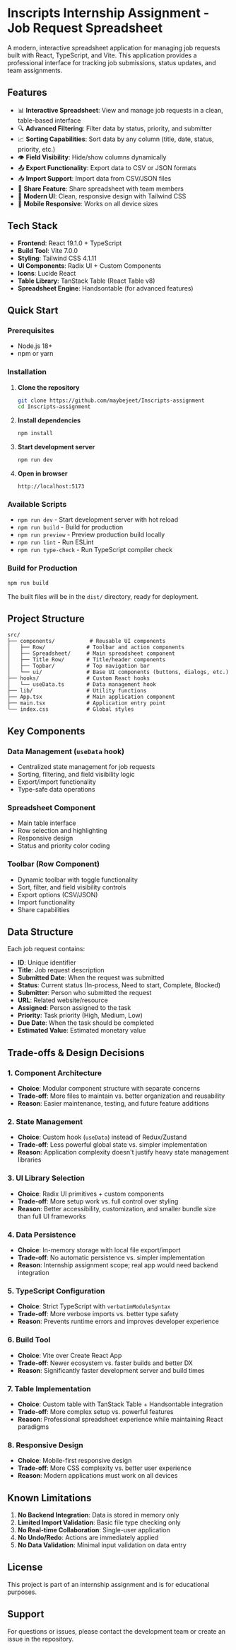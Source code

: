 # Inscripts Internship Assignment - Job Request Spreadsheet

A modern, interactive spreadsheet application for managing job requests built with React, TypeScript, and Vite. This application provides a professional interface for tracking job submissions, status updates, and team assignments.

## Features

- 📊 **Interactive Spreadsheet**: View and manage job requests in a clean, table-based interface
- 🔍 **Advanced Filtering**: Filter data by status, priority, and submitter
- 📈 **Sorting Capabilities**: Sort data by any column (title, date, status, priority, etc.)
- 👁️ **Field Visibility**: Hide/show columns dynamically
- 📤 **Export Functionality**: Export data to CSV or JSON formats
- 📥 **Import Support**: Import data from CSV/JSON files
- 🔗 **Share Feature**: Share spreadsheet with team members
- 🎨 **Modern UI**: Clean, responsive design with Tailwind CSS
- 📱 **Mobile Responsive**: Works on all device sizes

## Tech Stack

- **Frontend**: React 19.1.0 + TypeScript
- **Build Tool**: Vite 7.0.0
- **Styling**: Tailwind CSS 4.1.11
- **UI Components**: Radix UI + Custom Components
- **Icons**: Lucide React
- **Table Library**: TanStack Table (React Table v8)
- **Spreadsheet Engine**: Handsontable (for advanced features)

## Quick Start

### Prerequisites

- Node.js 18+ 
- npm or yarn

### Installation

1. **Clone the repository**
   ```bash
   git clone https://github.com/maybejeet/Inscripts-assignment
   cd Inscripts-assignment
   ```

2. **Install dependencies**
   ```bash
   npm install
   ```

3. **Start development server**
   ```bash
   npm run dev
   ```

4. **Open in browser**
   ```
   http://localhost:5173
   ```

### Available Scripts

- `npm run dev` - Start development server with hot reload
- `npm run build` - Build for production
- `npm run preview` - Preview production build locally
- `npm run lint` - Run ESLint
- `npm run type-check` - Run TypeScript compiler check

### Build for Production

```bash
npm run build
```

The built files will be in the `dist/` directory, ready for deployment.

## Project Structure

```
src/
├── components/           # Reusable UI components
│   ├── Row/             # Toolbar and action components
│   ├── Spreadsheet/     # Main spreadsheet component
│   ├── Title Row/       # Title/header components
│   ├── Topbar/          # Top navigation bar
│   └── ui/              # Base UI components (buttons, dialogs, etc.)
├── hooks/               # Custom React hooks
│   └── useData.ts       # Data management hook
├── lib/                 # Utility functions
├── App.tsx              # Main application component
├── main.tsx             # Application entry point
└── index.css            # Global styles
```

## Key Components

### Data Management (`useData` hook)
- Centralized state management for job requests
- Sorting, filtering, and field visibility logic
- Export/import functionality
- Type-safe data operations

### Spreadsheet Component
- Main table interface
- Row selection and highlighting
- Responsive design
- Status and priority color coding

### Toolbar (Row Component)
- Dynamic toolbar with toggle functionality
- Sort, filter, and field visibility controls
- Export options (CSV/JSON)
- Import functionality
- Share capabilities

## Data Structure

Each job request contains:
- **ID**: Unique identifier
- **Title**: Job request description
- **Submitted Date**: When the request was submitted
- **Status**: Current status (In-process, Need to start, Complete, Blocked)
- **Submitter**: Person who submitted the request
- **URL**: Related website/resource
- **Assigned**: Person assigned to the task
- **Priority**: Task priority (High, Medium, Low)
- **Due Date**: When the task should be completed
- **Estimated Value**: Estimated monetary value

## Trade-offs & Design Decisions

### 1. **Component Architecture**
- **Choice**: Modular component structure with separate concerns
- **Trade-off**: More files to maintain vs. better organization and reusability
- **Reason**: Easier maintenance, testing, and future feature additions

### 2. **State Management**
- **Choice**: Custom hook (`useData`) instead of Redux/Zustand
- **Trade-off**: Less powerful global state vs. simpler implementation
- **Reason**: Application complexity doesn't justify heavy state management libraries

### 3. **UI Library Selection**
- **Choice**: Radix UI primitives + custom components
- **Trade-off**: More setup work vs. full control over styling
- **Reason**: Better accessibility, customization, and smaller bundle size than full UI frameworks

### 4. **Data Persistence**
- **Choice**: In-memory storage with local file export/import
- **Trade-off**: No automatic persistence vs. simpler implementation
- **Reason**: Internship assignment scope; real app would need backend integration

### 5. **TypeScript Configuration**
- **Choice**: Strict TypeScript with `verbatimModuleSyntax`
- **Trade-off**: More verbose imports vs. better type safety
- **Reason**: Prevents runtime errors and improves developer experience

### 6. **Build Tool**
- **Choice**: Vite over Create React App
- **Trade-off**: Newer ecosystem vs. faster builds and better DX
- **Reason**: Significantly faster development server and build times

### 7. **Table Implementation**
- **Choice**: Custom table with TanStack Table + Handsontable integration
- **Trade-off**: More complex setup vs. powerful features
- **Reason**: Professional spreadsheet experience while maintaining React paradigms

### 8. **Responsive Design**
- **Choice**: Mobile-first responsive design
- **Trade-off**: More CSS complexity vs. better user experience
- **Reason**: Modern applications must work on all devices

## Known Limitations

1. **No Backend Integration**: Data is stored in memory only
2. **Limited Import Validation**: Basic file type checking only
3. **No Real-time Collaboration**: Single-user application
4. **No Undo/Redo**: Actions are immediately applied
5. **No Data Validation**: Minimal input validation on data entry


## License

This project is part of an internship assignment and is for educational purposes.

## Support

For questions or issues, please contact the development team or create an issue in the repository.
